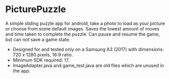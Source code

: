 # PicturePuzzle
A simple sliding puzzle app for android, take a photo to load as your picture or choose from some default images. 
Saves the lowest amount of moves and time taken to complete the puzzle. Can pause and resume the game, but can not save a game state.
- Designed for and tested only on a Samsung A3 (2017) with dimensions: 720 x 1280 pixels, 16:9 ratio.
- Minimum SDK required: 17.
- ImageAdapter.java and game_test.java are old files which are unused in the app.

